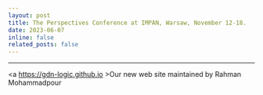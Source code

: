 ```yaml
---
layout: post
title: The Perspectives Conference at IMPAN, Warsaw, November 12-18.
date: 2023-06-07 
inline: false
related_posts: false
---
```


***

<a https://gdn-logic.github.io >Our new web site maintained by Rahman Mohammadpour</a> 


